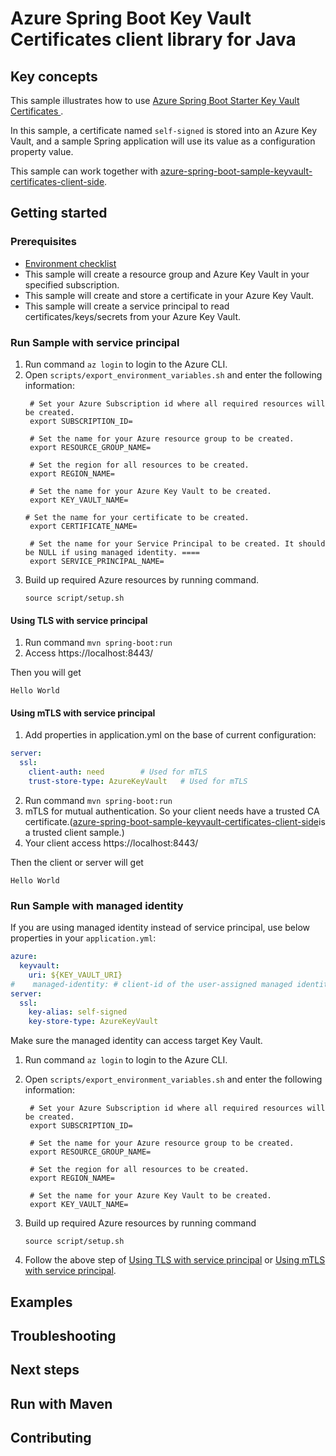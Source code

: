 # Azure Spring Boot Key Vault Certificates client library for Java

## Key concepts
This sample illustrates how to use [Azure Spring Boot Starter Key Vault Certificates ][azure_spring_boot_starter_key_vault_certificates].

In this sample, a certificate named `self-signed` is stored into an Azure Key Vault, and a sample Spring application will use its value as a configuration property value.

This sample can work together with [azure-spring-boot-sample-keyvault-certificates-client-side].

## Getting started

### Prerequisites
- [Environment checklist][environment_checklist]
- This sample will create a resource group and Azure Key Vault in your specified subscription. 
- This sample will create and store a certificate in your Azure Key Vault.
- This sample will create a service principal to read certificates/keys/secrets from your Azure Key Vault.

### Run Sample with service principal
1. Run command `az login` to login to the Azure CLI.
1. Open `scripts/export_environment_variables.sh` and enter the following information:
   ```
    # Set your Azure Subscription id where all required resources will be created.
    export SUBSCRIPTION_ID=
    
    # Set the name for your Azure resource group to be created.
    export RESOURCE_GROUP_NAME=
    
    # Set the region for all resources to be created.
    export REGION_NAME=
    
    # Set the name for your Azure Key Vault to be created.
    export KEY_VAULT_NAME=
   
   # Set the name for your certificate to be created.
    export CERTIFICATE_NAME=
    
    # Set the name for your Service Principal to be created. It should be NULL if using managed identity. ====
    export SERVICE_PRINCIPAL_NAME=
   ```
1. Build up required Azure resources by running command. 
   ```
   source script/setup.sh
   ```
#### Using TLS with service principal
1. Run command `mvn spring-boot:run`
1. Access https://localhost:8443/

Then you will get
```text
Hello World
``` 

#### Using mTLS with service principal

1. Add properties in application.yml on the base of current configuration:
```yaml
server:
  ssl:
    client-auth: need        # Used for mTLS
    trust-store-type: AzureKeyVault   # Used for mTLS   
```
2. Run command `mvn spring-boot:run`
1. mTLS for mutual authentication. So your client needs have a trusted CA certificate.([azure-spring-boot-sample-keyvault-certificates-client-side]is a trusted client sample.)
1. Your client access https://localhost:8443/

Then the client or server will get
```text
Hello World
``` 
### Run Sample with managed identity
If you are using managed identity instead of service principal, use below properties in your `application.yml`:

```yaml
azure:
  keyvault:
    uri: ${KEY_VAULT_URI}
#    managed-identity: # client-id of the user-assigned managed identity to use. If empty, then system-assigned managed identity will be used.
server:
  ssl:
    key-alias: self-signed
    key-store-type: AzureKeyVault
```
Make sure the managed identity can access target Key Vault.

1. Run command `az login` to login to the Azure CLI.
1. Open `scripts/export_environment_variables.sh` and enter the following information:
   ```
    # Set your Azure Subscription id where all required resources will be created.
    export SUBSCRIPTION_ID=
    
    # Set the name for your Azure resource group to be created.
    export RESOURCE_GROUP_NAME=
    
    # Set the region for all resources to be created.
    export REGION_NAME=
    
    # Set the name for your Azure Key Vault to be created.
    export KEY_VAULT_NAME=
   ```
1. Build up required Azure resources by running command
   ```
   source script/setup.sh
   ```

1. Follow the above step of [Using TLS with service principal](#using-tls-with-service-principal) or [Using mTLS with service principal](#using-mtls-with-service-principal).

## Examples
## Troubleshooting
## Next steps
## Run with Maven
## Contributing

<!-- LINKS -->
[environment_checklist]: https://github.com/Azure/azure-sdk-for-java/blob/master/sdk/spring/ENVIRONMENT_CHECKLIST.md#ready-to-run-checklist
[azure_spring_boot_starter_key_vault_certificates]: https://github.com/Azure/azure-sdk-for-java/blob/master/sdk/spring/azure-spring-boot-starter-keyvault-certificates/README.md
[steps_to_store_certificate]: https://github.com/Azure/azure-sdk-for-java/blob/master/sdk/spring/azure-spring-boot-starter-keyvault-certificates/README.md#creating-an-azure-key-vault
[azure-spring-boot-sample-keyvault-certificates-client-side]: https://github.com/Azure/azure-sdk-for-java/blob/master/sdk/spring/azure-spring-boot-samples/azure-spring-boot-sample-keyvault-certificates-client-side
